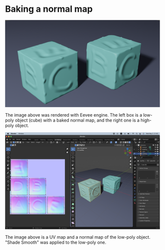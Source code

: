 # Baking a normal map

<img src="./BakeNormalMapTest.png" width=800>

The image above was rendered with Eevee engine. The left box is a low-poly object (cube) with a baked normal map, and the right one is a high-poly object.

<img src="./BakeNormalMapUV.png" width=800>

The image above is a UV map and a normal map of the low-poly object. "Shade Smooth" was applied to the low-poly one. 
